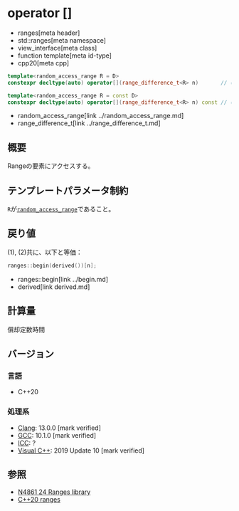 # operator []
* ranges[meta header]
* std::ranges[meta namespace]
* view_interface[meta class]
* function template[meta id-type]
* cpp20[meta cpp]

```cpp
template<random_access_range R = D>
constexpr decltype(auto) operator[](range_difference_t<R> n)       // (1)

template<random_access_range R = const D>
constexpr decltype(auto) operator[](range_difference_t<R> n) const // (2)
```
* random_access_range[link ../random_access_range.md]
* range_difference_t[link ../range_difference_t.md]

## 概要
Rangeの要素にアクセスする。

## テンプレートパラメータ制約
`R`が[`random_access_range`](../random_access_range.md)であること。

## 戻り値
(1), (2)共に、以下と等価：

```cpp
ranges::begin(derived())[n];
```
* ranges::begin[link ../begin.md]
* derived[link derived.md]

## 計算量
償却定数時間

## バージョン
### 言語
- C++20

### 処理系
- [Clang](/implementation.md#clang): 13.0.0 [mark verified]
- [GCC](/implementation.md#gcc): 10.1.0 [mark verified]
- [ICC](/implementation.md#icc): ?
- [Visual C++](/implementation.md#visual_cpp): 2019 Update 10 [mark verified]

## 参照
- [N4861 24 Ranges library](https://timsong-cpp.github.io/cppwp/n4861/ranges)
- [C++20 ranges](https://techbookfest.org/product/5134506308665344)
